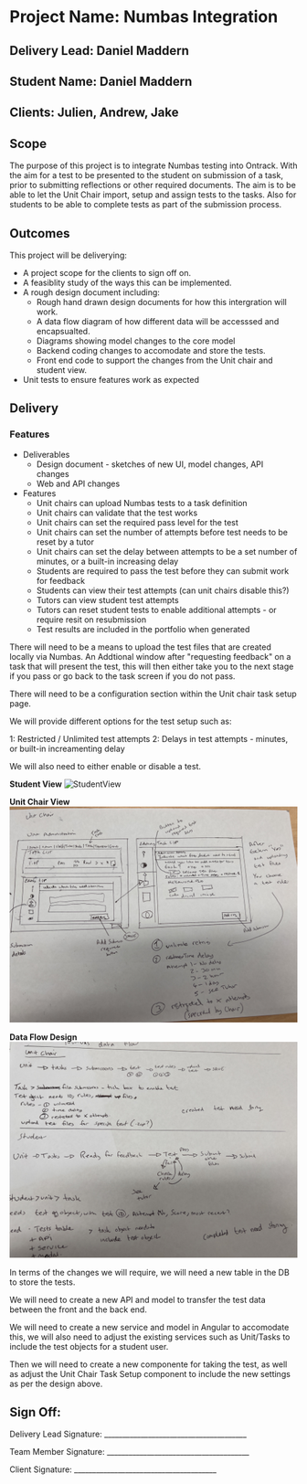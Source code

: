# Project Name: Numbas Integration

## Delivery Lead: Daniel Maddern

## Student Name: Daniel Maddern

## Clients: Julien, Andrew, Jake

## **Scope**

The purpose of this project is to integrate Numbas testing into Ontrack. With the aim for a test to
be presented to the student on submission of a task, prior to submitting reflections or other
required documents. The aim is to be able to let the Unit Chair import, setup and assign tests to
the tasks. Also for students to be able to complete tests as part of the submission process.

## **Outcomes**

This project will be deliverying:

- A project scope for the clients to sign off on.
- A feasiblity study of the ways this can be implemented.
- A rough design document including:
  - Rough hand drawn design documents for how this intergration will work.
  - A data flow diagram of how different data will be accesssed and encapsualted.
  - Diagrams showing model changes to the core model
  - Backend coding changes to accomodate and store the tests.
  - Front end code to support the changes from the Unit chair and student view.
- Unit tests to ensure features work as expected

## **Delivery**

### Features

- Deliverables
  - Design document - sketches of new UI, model changes, API changes
  - Web and API changes
- Features
  - Unit chairs can upload Numbas tests to a task definition
  - Unit chairs can validate that the test works
  - Unit chairs can set the required pass level for the test
  - Unit chairs can set the number of attempts before test needs to be reset by a tutor
  - Unit chairs can set the delay between attempts to be a set number of minutes, or a built-in
    increasing delay
  - Students are required to pass the test before they can submit work for feedback
  - Students can view their test attempts (can unit chairs disable this?)
  - Tutors can view student test attempts
  - Tutors can reset student tests to enable additional attempts - or require resit on resubmission
  - Test results are included in the portfolio when generated

There will need to be a means to upload the test files that are created locally via Numbas. An
Addtional window after "requesting feedback" on a task that will present the test, this will then
either take you to the next stage if you pass or go back to the task screen if you do not pass.

There will need to be a configuration section within the Unit chair task setup page.

We will provide different options for the test setup such as:

1: Restricted / Unlimited test attempts 2: Delays in test attempts - minutes, or built-in
increamenting delay

We will also need to either enable or disable a test.

**Student View** ![StudentView](StudentView.jpg "Student View Design")

**Unit Chair View** ![UnitChair](UnitChair.jpg "Unit Chair Design")

**Data Flow Design** ![DataFlow](DataFlow.jpg "Data Flow Design")

In terms of the changes we will require, we will need a new table in the DB to store the tests.

We will need to create a new API and model to transfer the test data between the front and the back
end.

We will need to create a new service and model in Angular to accomodate this, we will also need to
adjust the existing services such as Unit/Tasks to include the test objects for a student user.

Then we will need to create a new componente for taking the test, as well as adjust the Unit Chair
Task Setup component to include the new settings as per the design above.

## **Sign Off:**

Delivery Lead Signature:
\_\_\_\_\_\_\_\_\_\_\_\_\_\_\_\_\_\_\_\_\_\_\_\_\_\_\_\_\_\_\_\_\_\_\_\_\_\_\_

Team Member Signature:
\_\_\_\_\_\_\_\_\_\_\_\_\_\_\_\_\_\_\_\_\_\_\_\_\_\_\_\_\_\_\_\_\_\_\_\_\_\_\_

Client Signature: \_\_\_\_\_\_\_\_\_\_\_\_\_\_\_\_\_\_\_\_\_\_\_\_\_\_\_\_\_\_\_\_\_\_\_\_\_\_\_
